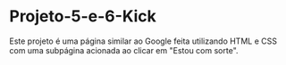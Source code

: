 # Projeto-5-e-6-Kick
Este projeto é uma página similar ao Google feita utilizando HTML e CSS com uma subpágina acionada ao clicar em "Estou com sorte".
